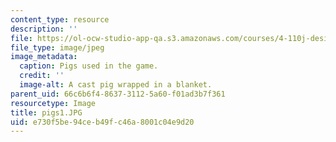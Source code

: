 ```yaml
---
content_type: resource
description: ''
file: https://ol-ocw-studio-app-qa.s3.amazonaws.com/courses/4-110j-design-across-scales-disciplines-and-problem-contexts-spring-2013/e730f5be94ceb49fc46a8001c04e9d20_pigs1.JPG
file_type: image/jpeg
image_metadata:
  caption: Pigs used in the game.
  credit: ''
  image-alt: A cast pig wrapped in a blanket.
parent_uid: 66c6b6f4-8637-3112-5a60-f01ad3b7f361
resourcetype: Image
title: pigs1.JPG
uid: e730f5be-94ce-b49f-c46a-8001c04e9d20
---
```

